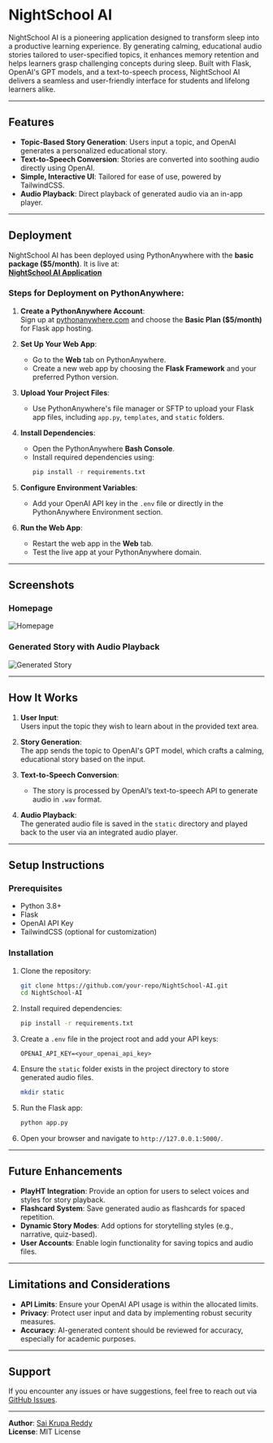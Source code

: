 
# **NightSchool AI**  

NightSchool AI is a pioneering application designed to transform sleep into a productive learning experience. By generating calming, educational audio stories tailored to user-specified topics, it enhances memory retention and helps learners grasp challenging concepts during sleep. Built with Flask, OpenAI's GPT models, and a text-to-speech process, NightSchool AI delivers a seamless and user-friendly interface for students and lifelong learners alike.  

---

## **Features**  
- **Topic-Based Story Generation**: Users input a topic, and OpenAI generates a personalized educational story.  
- **Text-to-Speech Conversion**: Stories are converted into soothing audio directly using OpenAI.  
- **Simple, Interactive UI**: Tailored for ease of use, powered by TailwindCSS.  
- **Audio Playback**: Direct playback of generated audio via an in-app player.  

---

## **Deployment**  

NightSchool AI has been deployed using PythonAnywhere with the **basic package ($5/month)**. It is live at:  
[**NightSchool AI Application**](https://saikrupa.pythonanywhere.com/)  

### **Steps for Deployment on PythonAnywhere**:  

1. **Create a PythonAnywhere Account**:  
   Sign up at [pythonanywhere.com](https://www.pythonanywhere.com/) and choose the **Basic Plan ($5/month)** for Flask app hosting.  

2. **Set Up Your Web App**:  
   - Go to the **Web** tab on PythonAnywhere.  
   - Create a new web app by choosing the **Flask Framework** and your preferred Python version.  

3. **Upload Your Project Files**:  
   - Use PythonAnywhere's file manager or SFTP to upload your Flask app files, including `app.py`, `templates`, and `static` folders.  

4. **Install Dependencies**:  
   - Open the PythonAnywhere **Bash Console**.  
   - Install required dependencies using:  
     ```bash
     pip install -r requirements.txt
     ```  

5. **Configure Environment Variables**:  
   - Add your OpenAI API key in the `.env` file or directly in the PythonAnywhere Environment section.  

6. **Run the Web App**:  
   - Restart the web app in the **Web** tab.  
   - Test the live app at your PythonAnywhere domain.  

---

## **Screenshots**  

### **Homepage**  
![Homepage](https://github.com/user-attachments/assets/ea14613b-4046-4f52-a70d-abac608fdbd1)


### **Generated Story with Audio Playback**  
![Generated Story](https://github.com/user-attachments/assets/ff932e64-f608-49e2-8b97-d51329713128)

---

## **How It Works**  

1. **User Input**:  
   Users input the topic they wish to learn about in the provided text area.  

2. **Story Generation**:  
   The app sends the topic to OpenAI's GPT model, which crafts a calming, educational story based on the input.  

3. **Text-to-Speech Conversion**:  
   - The story is processed by OpenAI’s text-to-speech API to generate audio in `.wav` format.  

4. **Audio Playback**:  
   The generated audio file is saved in the `static` directory and played back to the user via an integrated audio player.  

---

## **Setup Instructions**  

### **Prerequisites**  
- Python 3.8+  
- Flask  
- OpenAI API Key  
- TailwindCSS (optional for customization)  

### **Installation**  

1. Clone the repository:  
   ```bash
   git clone https://github.com/your-repo/NightSchool-AI.git
   cd NightSchool-AI
   ```  

2. Install required dependencies:  
   ```bash
   pip install -r requirements.txt
   ```  

3. Create a `.env` file in the project root and add your API keys:  
   ```plaintext
   OPENAI_API_KEY=<your_openai_api_key>
   ```  

4. Ensure the `static` folder exists in the project directory to store generated audio files.  
   ```bash
   mkdir static
   ```  

5. Run the Flask app:  
   ```bash
   python app.py
   ```  

6. Open your browser and navigate to `http://127.0.0.1:5000/`.  

---

## **Future Enhancements**  
- **PlayHT Integration**: Provide an option for users to select voices and styles for story playback.  
- **Flashcard System**: Save generated audio as flashcards for spaced repetition.  
- **Dynamic Story Modes**: Add options for storytelling styles (e.g., narrative, quiz-based).  
- **User Accounts**: Enable login functionality for saving topics and audio files.  

---

## **Limitations and Considerations**  
- **API Limits**: Ensure your OpenAI API usage is within the allocated limits.  
- **Privacy**: Protect user input and data by implementing robust security measures.  
- **Accuracy**: AI-generated content should be reviewed for accuracy, especially for academic purposes.  

---

## **Support**  
If you encounter any issues or have suggestions, feel free to reach out via [GitHub Issues](https://github.com/your-repo/NightSchool-AI/issues).  

--- 

**Author**: [Sai Krupa Reddy](https://myskr.netlify.app/)  
**License**: MIT License  

